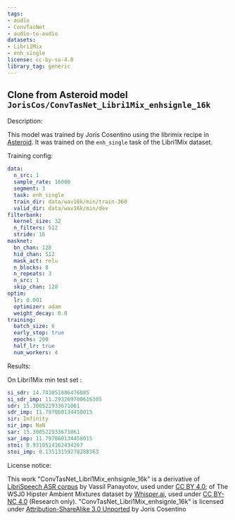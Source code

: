 ```yaml
---
tags:
- audio
- ConvTasNet
- audio-to-audio
datasets:
- Libri1Mix
- enh_single
license: cc-by-sa-4.0
library_tag: generic
---
```


## Clone from Asteroid model `JorisCos/ConvTasNet_Libri1Mix_enhsignle_16k`

Description:

This model was trained by Joris Cosentino using the librimix recipe in [Asteroid](https://github.com/asteroid-team/asteroid).
It was trained on the `enh_single` task of the Libri1Mix  dataset.

Training config:

```yml
data:
  n_src: 1
  sample_rate: 16000
  segment: 3
  task: enh_single
  train_dir: data/wav16k/min/train-360
  valid_dir: data/wav16k/min/dev
filterbank:
  kernel_size: 32
  n_filters: 512
  stride: 16
masknet:
  bn_chan: 128
  hid_chan: 512
  mask_act: relu
  n_blocks: 8
  n_repeats: 3
  n_src: 1
  skip_chan: 128
optim:
  lr: 0.001
  optimizer: adam
  weight_decay: 0.0
training:
  batch_size: 6
  early_stop: true
  epochs: 200
  half_lr: true
  num_workers: 4

```
  

Results:

On Libri1Mix min test set :
```yml
si_sdr: 14.743051006476085
si_sdr_imp: 11.293269700616385
sdr: 15.300522933671061
sdr_imp: 11.797860134458015
sir: Infinity
sir_imp: NaN
sar: 15.300522933671061
sar_imp: 11.797860134458015
stoi: 0.9310514162434267
stoi_imp: 0.13513159270288563
```


License notice:

This work "ConvTasNet_Libri1Mix_enhsignle_16k" is a derivative of [LibriSpeech ASR corpus](http://www.openslr.org/12) by Vassil Panayotov,
used under [CC BY 4.0](https://creativecommons.org/licenses/by/4.0/); of The WSJ0 Hipster Ambient Mixtures 
dataset by [Whisper.ai](http://wham.whisper.ai/), used under [CC BY-NC 4.0](https://creativecommons.org/licenses/by-nc/4.0/) (Research only). 
"ConvTasNet_Libri1Mix_enhsignle_16k" is licensed under [Attribution-ShareAlike 3.0 Unported](https://creativecommons.org/licenses/by-sa/3.0/) by Joris Cosentino